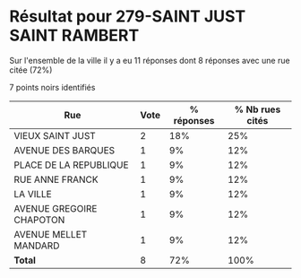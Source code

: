 # Résultat pour 279-SAINT JUST SAINT RAMBERT

Sur l'ensemble de la ville il y a eu 11 réponses dont 8 réponses avec une rue citée (72%)

7 points noirs identifiés

| Rue | Vote | % réponses | % Nb rues cités|
|-----|------|------------|----------------|
| VIEUX SAINT JUST | 2 | 18% | 25%|
| AVENUE DES BARQUES | 1 | 9% | 12%|
| PLACE DE LA REPUBLIQUE | 1 | 9% | 12%|
| RUE ANNE FRANCK | 1 | 9% | 12%|
| LA VILLE | 1 | 9% | 12%|
| AVENUE GREGOIRE CHAPOTON | 1 | 9% | 12%|
| AVENUE MELLET MANDARD | 1 | 9% | 12%|
| **Total** | 8 | 72% | 100%|
